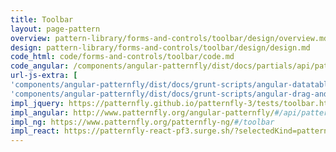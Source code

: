 ```yaml
---
title: Toolbar
layout: page-pattern
overview: pattern-library/forms-and-controls/toolbar/design/overview.md
design: pattern-library/forms-and-controls/toolbar/design/design.md
code_html: code/forms-and-controls/toolbar/code.md
code_angular: /components/angular-patternfly/dist/docs/partials/api/patternfly.toolbars.component.pfToolbar.html
url-js-extra: [
'components/angular-patternfly/dist/docs/grunt-scripts/angular-datatables.js',
'components/angular-patternfly/dist/docs/grunt-scripts/angular-drag-and-drop-lists.js']
impl_jquery: https://patternfly.github.io/patternfly-3/tests/toolbar.html
impl_angular: http://www.patternfly.org/angular-patternfly/#/api/patternfly.toolbars.component:pfToolbar
impl_ng: https://www.patternfly.org/patternfly-ng/#/toolbar
impl_react: https://patternfly-react-pf3.surge.sh/?selectedKind=patternfly-react%2FForms%20and%20Controls%2FToolbar&selectedStory=Toolbar
---
```

